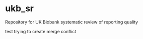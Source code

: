 # ukb_sr
Repository for UK Biobank systematic review of reporting quality

test
trying to create merge conflict
